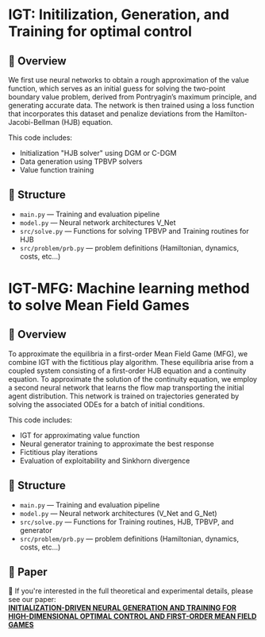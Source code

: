 # IGT: Initilization, Generation, and Training for optimal control

## 📌 Overview

We first use neural networks to obtain a rough approximation of the value function, which serves as an initial guess for solving the two-point boundary value problem, derived from Pontryagin’s maximum principle, and generating accurate data. The network is then trained using a loss function that incorporates this dataset and penalize deviations from the Hamilton-Jacobi-Bellman (HJB) equation.

This code includes:
- Initialization "HJB solver" using DGM or C-DGM
- Data generation using TPBVP solvers
- Value function training

## 🔧 Structure

- `main.py` — Training and evaluation pipeline
- `model.py` — Neural network architectures V_Net
- `src/solve.py` — Functions for solving TPBVP and Training routines for HJB
- `src/problem/prb.py` — problem definitions (Hamiltonian, dynamics, costs, etc...)


# IGT-MFG: Machine learning method to solve Mean Field Games

## 📌 Overview

To approximate the equilibria in a first-order Mean Field Game (MFG), we combine IGT with the fictitious play algorithm. These equilibria arise from a coupled system consisting of a first-order HJB equation and a continuity equation. To approximate the solution of the continuity equation, we employ a second neural network that learns the flow map transporting the initial agent distribution. This network is trained on trajectories generated by solving the associated ODEs for a batch of initial conditions. 

This code includes:
- IGT for approximating value function
- Neural generator training to approximate the best response
- Fictitious play iterations
- Evaluation of exploitability and Sinkhorn divergence

## 🔧 Structure

- `main.py` — Training and evaluation pipeline
- `model.py` — Neural network architectures (V_Net and G_Net)
- `src/solve.py` — Functions for Training routines, HJB, TPBVP, and generator
- `src/problem/prb.py` — problem definitions (Hamiltonian, dynamics, costs, etc...)

## 📄 Paper

📝 If you're interested in the full theoretical and experimental details, please see our paper:  
**[INITIALIZATION-DRIVEN NEURAL GENERATION AND TRAINING FOR
HIGH-DIMENSIONAL OPTIMAL CONTROL AND FIRST-ORDER MEAN FIELD
GAMES](https://arxiv.org/pdf/2507.15126)**


